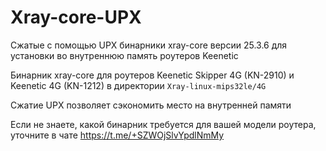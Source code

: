 # Xray-core-UPX

Сжатые с помощью UPX бинарники xray-core версии 25.3.6 для установки во внутреннюю память роутеров Keenetic

Бинарник xray-core для роутеров Keenetic Skipper 4G (KN-2910) и Keenetic 4G (KN-1212) в директории `Xray-linux-mips32le/4G`

Сжатие UPX позволяет сэкономить место на внутренней памяти

Если не знаете, какой бинарник требуется для вашей модели роутера, уточните в чате https://t.me/+SZWOjSlvYpdlNmMy
